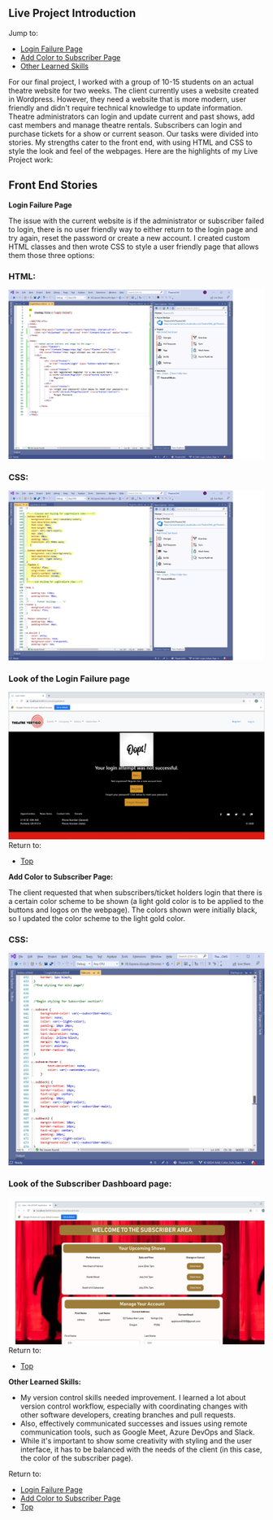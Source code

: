 <h2 id="intro"> Live Project Introduction </h2>
Jump to:

* <a href="#login">Login Failure Page</a>
* <a href="#subscriber">Add Color to Subscriber Page</a>
* <a href="#other">Other Learned Skills </a>

For our final project, I worked with a group of 10-15 students on an actual theatre website for two weeks. The client currently uses a website created in Wordpress. However, they need a website that is more modern, user friendly and didn't require technical knowledge to update information. Theatre administrators can login and update current and past shows, add cast members and manage theatre rentals. Subscribers can login and purchase tickets for a show or current season. Our tasks were divided into stories. My strengths cater to the front end, with using HTML and CSS to style the look and feel of the webpages. Here are the highlights of my Live Project work:

## Front End Stories
<p id="login"> <strong>Login Failure Page</strong>

The issue with the current website is if the administrator or subscriber failed to login, there is no user friendly way to either return to the login page and try again, reset the password or create a new account. I created custom HTML classes and then wrote CSS to style a user friendly page that allows them those three options: 

### HTML: 
<img src="/images/LoginFailureHTML.jpg">

### CSS:
<img src="/images/LoginFailureCSS.jpg">

### Look of the Login Failure page
<img src="/images/LoginFailurePage.jpg">
Return to:

* <a href="#intro">Top </a>

<p id="subscriber"> <strong>Add Color to Subscriber Page:</strong>

The client requested that when subscribers/ticket holders login that there is a certain color scheme to be shown (a light gold color is to be applied to the buttons and logos on the webpage). The colors shown were initially black, so I updated the color scheme to the light gold color. 

### CSS:
<img src="/images/SubscriberDashCSS.jpg">

### Look of the Subscriber Dashboard page:
<img src="/images/SubscriberDash.jpg">
Return to:

* <a href="#intro">Top </a>


 <p id="other"> <strong>Other Learned Skills:</strong>
	
* My version control skills needed improvement. I learned a lot about version control workflow, especially with coordinating changes with other software developers, creating branches and pull requests.
* Also, effectively communicated successes and issues using remote communication tools, such as Google Meet, Azure DevOps and Slack.
* While it's important to show some creativity with styling and the user interface, it has to be balanced with the needs of the client (in this case, the color of the subscriber page).  

Return to: 
* <a href="#login">Login Failure Page</a>
* <a href="#subscriber">Add Color to Subscriber Page</a>
* <a href="#intro">Top </a>
	
	
